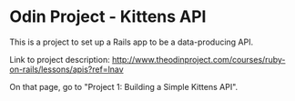 # Odin Project - Kittens API

This is a project to set up a Rails app to be a data-producing API.

Link to project description: http://www.theodinproject.com/courses/ruby-on-rails/lessons/apis?ref=lnav

On that page, go to "Project 1: Building a Simple Kittens API".
